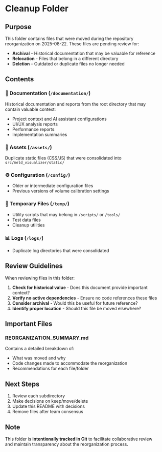 # Cleanup Folder

## Purpose
This folder contains files that were moved during the repository reorganization on 2025-08-22. These files are pending review for:
- **Archival** - Historical documentation that may be valuable for reference
- **Relocation** - Files that belong in a different directory
- **Deletion** - Outdated or duplicate files no longer needed

## Contents

### 📄 Documentation (`/documentation/`)
Historical documentation and reports from the root directory that may contain valuable context:
- Project context and AI assistant configurations
- UI/UX analysis reports
- Performance reports
- Implementation summaries

### 📁 Assets (`/assets/`)
Duplicate static files (CSS/JS) that were consolidated into `src/meld_visualizer/static/`

### ⚙️ Configuration (`/config/`)
- Older or intermediate configuration files
- Previous versions of volume calibration settings

### 🔧 Temporary Files (`/temp/`)
- Utility scripts that may belong in `/scripts/` or `/tools/`
- Test data files
- Cleanup utilities

### 📊 Logs (`/logs/`)
- Duplicate log directories that were consolidated

## Review Guidelines

When reviewing files in this folder:

1. **Check for historical value** - Does this document provide important context?
2. **Verify no active dependencies** - Ensure no code references these files
3. **Consider archival** - Would this be useful for future reference?
4. **Identify proper location** - Should this file be moved elsewhere?

## Important Files

### REORGANIZATION_SUMMARY.md
Contains a detailed breakdown of:
- What was moved and why
- Code changes made to accommodate the reorganization
- Recommendations for each file/folder

## Next Steps

1. Review each subdirectory
2. Make decisions on keep/move/delete
3. Update this README with decisions
4. Remove files after team consensus

## Note
This folder is **intentionally tracked in Git** to facilitate collaborative review and maintain transparency about the reorganization process.